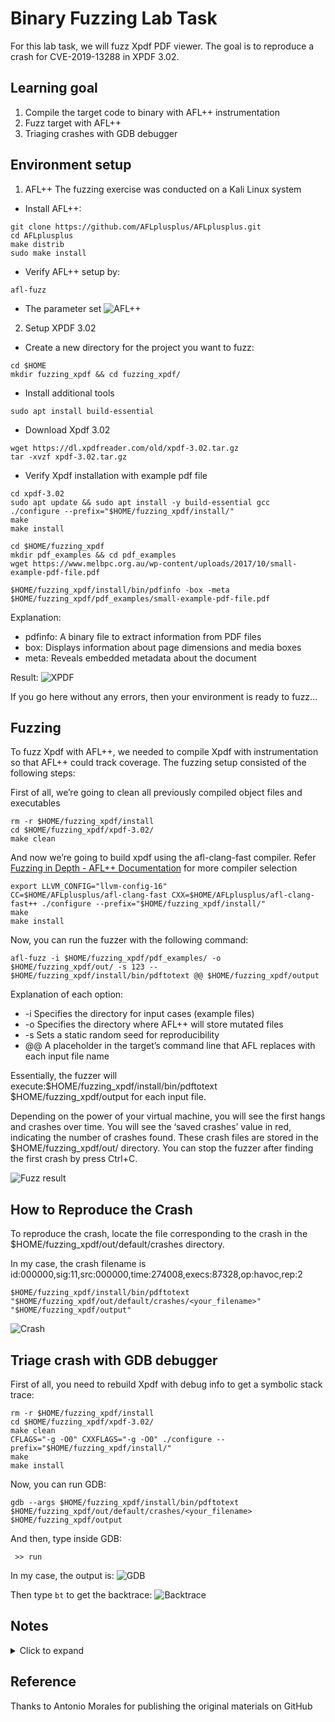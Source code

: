 # Binary Fuzzing Lab Task
For this lab task, we will fuzz Xpdf PDF viewer. 
The goal is to reproduce a crash for CVE-2019-13288 in XPDF 3.02.

## Learning goal
1. Compile the target code to binary with AFL++ instrumentation 
2. Fuzz target with AFL++
3. Triaging crashes with GDB debugger

## Environment setup
1. AFL++
The fuzzing exercise was conducted on a Kali Linux system

* Install AFL++:
```
git clone https://github.com/AFLplusplus/AFLplusplus.git
cd AFLplusplus
make distrib
sudo make install
```

* Verify AFL++ setup by:
```
afl-fuzz
```
  * The parameter set
    ![AFL++](Pictures/AFL_setup_verify.png)

2. Setup XPDF 3.02
* Create a new directory for the project you want to fuzz:
```
cd $HOME
mkdir fuzzing_xpdf && cd fuzzing_xpdf/
```
* Install additional tools
```
sudo apt install build-essential
```
* Download Xpdf 3.02
```
wget https://dl.xpdfreader.com/old/xpdf-3.02.tar.gz
tar -xvzf xpdf-3.02.tar.gz
```
* Verify Xpdf installation with example pdf file
```
cd xpdf-3.02
sudo apt update && sudo apt install -y build-essential gcc
./configure --prefix="$HOME/fuzzing_xpdf/install/"
make
make install
```
```
cd $HOME/fuzzing_xpdf
mkdir pdf_examples && cd pdf_examples
wget https://www.melbpc.org.au/wp-content/uploads/2017/10/small-example-pdf-file.pdf
```
```
$HOME/fuzzing_xpdf/install/bin/pdfinfo -box -meta $HOME/fuzzing_xpdf/pdf_examples/small-example-pdf-file.pdf
```
Explanation:
- pdfinfo: A binary file to extract information from PDF files
- box: Displays information about page dimensions and media boxes
- meta: Reveals embedded metadata about the document

Result:
![XPDF](Pictures/XPDF_setup_verify.png)

If you go here without any errors, then your environment is ready to fuzz...

## Fuzzing
To fuzz Xpdf with AFL++, we needed to compile Xpdf with instrumentation so that AFL++ could track coverage. The fuzzing setup consisted of the following steps:

First of all, we’re going to clean all previously compiled object files and executables
```
rm -r $HOME/fuzzing_xpdf/install
cd $HOME/fuzzing_xpdf/xpdf-3.02/
make clean
```

And now we’re going to build xpdf using the afl-clang-fast compiler. Refer [Fuzzing in Depth - AFL++ Documentation](https://github.com/AFLplusplus/AFLplusplus/blob/stable/docs/fuzzing_in_depth.md) for more compiler selection
```
export LLVM_CONFIG="llvm-config-16"
CC=$HOME/AFLplusplus/afl-clang-fast CXX=$HOME/AFLplusplus/afl-clang-fast++ ./configure --prefix="$HOME/fuzzing_xpdf/install/"
make
make install
```
Now, you can run the fuzzer with the following command:
```
afl-fuzz -i $HOME/fuzzing_xpdf/pdf_examples/ -o $HOME/fuzzing_xpdf/out/ -s 123 -- $HOME/fuzzing_xpdf/install/bin/pdftotext @@ $HOME/fuzzing_xpdf/output
```
Explanation of each option:

* -i Specifies the directory for input cases (example files)
* -o Specifies the directory where AFL++ will store mutated files
* -s Sets a static random seed for reproducibility
* @@ A placeholder in the target’s command line that AFL replaces with each input file name

Essentially, the fuzzer will execute:$HOME/fuzzing_xpdf/install/bin/pdftotext <input-file-name> $HOME/fuzzing_xpdf/output for each input file.

Depending on the power of your virtual machine, you will see the first hangs and crashes over time.
You will see the ‘saved crashes’ value in red, indicating the number of crashes found. These crash files are stored in the $HOME/fuzzing_xpdf/out/ directory. You can stop the fuzzer after finding the first crash by press Ctrl+C.

![Fuzz result](Pictures/Fuzz_result.png)

## How to Reproduce the Crash

To reproduce the crash, locate the file corresponding to the crash in the $HOME/fuzzing_xpdf/out/default/crashes directory.

In my case, the crash filename is id:000000,sig:11,src:000000,time:274008,execs:87328,op:havoc,rep:2

```
$HOME/fuzzing_xpdf/install/bin/pdftotext "$HOME/fuzzing_xpdf/out/default/crashes/<your_filename>" "$HOME/fuzzing_xpdf/output"
```
![Crash](Pictures/Crash.png)

## Triage crash with GDB debugger
First of all, you need to rebuild Xpdf with debug info to get a symbolic stack trace:
```
rm -r $HOME/fuzzing_xpdf/install
cd $HOME/fuzzing_xpdf/xpdf-3.02/
make clean
CFLAGS="-g -O0" CXXFLAGS="-g -O0" ./configure --prefix="$HOME/fuzzing_xpdf/install/"
make
make install
```
Now, you can run GDB:

```
gdb --args $HOME/fuzzing_xpdf/install/bin/pdftotext $HOME/fuzzing_xpdf/out/default/crashes/<your_filename> $HOME/fuzzing_xpdf/output
```
And then, type inside GDB:
```
 >> run
```
In my case, the output is:
![GDB](Pictures/GDB_run.png)

Then type `bt` to get the backtrace:
![Backtrace](Pictures/Backtrace.png)

## Notes
<details>
  <summary>Click to expand</summary>
  This project is a demo for learning Markdown in GitHub. 📝
</details>

## Reference
Thanks to Antonio Morales for publishing the original materials on GitHub

